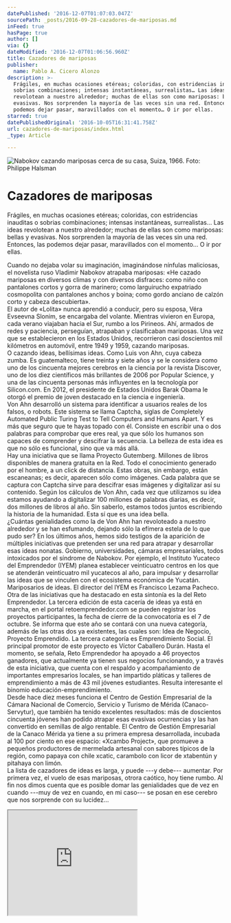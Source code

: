 ```yaml
---
datePublished: '2016-12-07T01:07:03.047Z'
sourcePath: _posts/2016-09-28-cazadores-de-mariposas.md
inFeed: true
hasPage: true
author: []
via: {}
dateModified: '2016-12-07T01:06:56.960Z'
title: Cazadores de mariposas
publisher:
  name: Pablo A. Cicero Alonzo
description: >-
  Frágiles, en muchas ocasiones etéreas; coloridas, con estridencias inauditas o
  sobrias combinaciones; intensas instantáneas, surrealistas… Las ideas
  revolotean a nuestro alrededor; muchas de ellas son como mariposas: bellas y
  evasivas. Nos sorprenden la mayoría de las veces sin una red. Entonces, las
  podemos dejar pasar, maravillados con el momento… O ir por ellas.
starred: true
datePublishedOriginal: '2016-10-05T16:31:41.758Z'
url: cazadores-de-mariposas/index.html
_type: Article

---
```

![Nabokov cazando mariposas cerca de su casa, Suiza, 1966. Foto: Philippe Halsman](https://the-grid-user-content.s3-us-west-2.amazonaws.com/89b1850d-60fd-4246-b8dc-28588be2ed0a.jpg)

# Cazadores de mariposas

Frágiles, en muchas ocasiones etéreas; coloridas, con estridencias inauditas o sobrias combinaciones; intensas instantáneas, surrealistas... Las ideas revolotean a nuestro alrededor; muchas de ellas son como mariposas: bellas y evasivas. Nos sorprenden la mayoría de las veces sin una red. Entonces, las podemos dejar pasar, maravillados con el momento... O ir por ellas.

Cuando no dejaba volar su imaginación, imaginándose nínfulas maliciosas, el novelista ruso Vladimir Nabokov atrapaba mariposas: «He cazado mariposas en diversos climas y con diversos disfraces: como niño con pantalones cortos y gorra de marinero; como larguirucho expatriado cosmopolita con pantalones anchos y boina; como gordo anciano de calzón corto y cabeza descubierta».  
El autor de «Lolita» nunca aprendió a conducir, pero su esposa, Véra Evseevna Slonim, se encargaba del volante. Mientras vivieron en Europa, cada verano viajaban hacia el Sur, rumbo a los Pirineos. Ahí, armados de redes y paciencia, perseguían, atrapaban y clasificaban mariposas. Una vez que se establecieron en los Estados Unidos, recorrieron casi doscientos mil kilómetros en automóvil, entre 1949 y 1959, cazando mariposas.   
O cazando ideas, bellísimas ideas. Como Luis von Ahn, cuya cabeza zumba. Es guatemalteco, tiene treinta y siete años y se le considera como uno de los cincuenta mejores cerebros en la ciencia por la revista Discover, uno de los diez científicos más brillantes de 2006 por Popular Science, y una de las cincuenta personas más influyentes en la tecnología por Silicon.com. En 2012, el presidente de Estados Unidos Barak Obama le otorgó el premio de joven destacado en la ciencia e ingeniería.  
Von Ahn desarrolló un sistema para identificar a usuarios reales de los falsos, o robots. Este sistema se llama Captcha, siglas de Completely Automated Public Turing Test to Tell Computers and Humans Apart. Y es más que seguro que te hayas topado con él. Consiste en escribir una o dos palabras para comprobar que eres real, ya que sólo los humanos son capaces de comprender y descifrar la secuencia. La belleza de esta idea es que no sólo es funcional, sino que va más allá.   
Hay una iniciativa que se llama Proyecto Gutemberg. Millones de libros disponibles de manera gratuita en la Red. Todo el conocimiento generado por el hombre, a un click de distancia. Estas obras, sin embargo, están escaneanas; es decir, aparecen sólo como imágenes. Cada palabra que se captura con Captcha sirve para descifrar esas imágenes y digitalizar así su contenido. Según los cálculos de Von Ahn, cada vez que utilizamos su idea estamos ayudando a digitalizar 100 millones de palabras diarias, es decir, dos millones de libros al año. Sin saberlo, estamos todos juntos escribiendo la historia de la humanidad. Esta sí que es una idea bella.   
¿Cuántas genialidades como la de Von Ahn han revoloteado a nuestro alrededor y se han esfumando, dejando sólo la efímera estela de lo que pudo ser? En los últimos años, hemos sido testigos de la aparición de múltiples iniciativas que pretenden ser una red para atrapar y desarrollar esas ideas nonatas. Gobierno, universidades, cámaras empresariales, todos intoxicados por el síndrome de Nabokov. Por ejemplo, el Instituto Yucateco del Emprendedor (IYEM) planea establecer veinticuatro centros en los que se atenderán veinticuatro mil yucatecos al año, para impulsar y desarrollar las ideas que se vinculen con el ecosistema económica de Yucatán. Mariposarios de ideas. El director del IYEM es Francisco Lezama Pacheco.   
Otra de las iniciativas que ha destacado en esta sintonía es la del Reto Emprendedor. La tercera edición de esta cacería de ideas ya está en marcha, en el portal retoemprendedor.com se pueden registrar los proyectos participantes, la fecha de cierre de la convocatoria es el 7 de octubre. Se informa que este año se contará con una nueva categoría, además de las otras dos ya existentes, las cuales son: Idea de Negocio, Proyecto Emprendido. La tercera categoría es Emprendimiento Social. El principal promotor de este proyecto es Víctor Caballero Durán. Hasta el momento, se señala, Reto Emprendedor ha apoyado a 46 proyectos ganadores, que actualmente ya tienen sus negocios funcionando, y a través de esta iniciativa, que cuenta con el respaldo y acompañamiento de importantes empresarios locales, se han impartido pláticas y talleres de emprendimiento a más de 43 mil jóvenes estudiantes. Resulta interesante el binomio educación-emprendimiento.  
Desde hace diez meses funciona el Centro de Gestión Empresarial de la Cámara Nacional de Comercio, Servicio y Turismo de Mérida (Canaco-Servytur), que también ha tenido excelentes resultados: más de doscientos cincuenta jóvenes han podido atrapar esas evasivas ocurrencias y las han convertido en semillas de algo rentable. El Centro de Gestión Empresarial de la Canaco Mérida ya tiene a su primera empresa desarrollada, incubada al 100 por ciento en ese espacio: «Xcambo Project», que promueve a pequeños productores de mermelada artesanal con sabores típicos de la región, como papaya con chile xcatic, carambolo con licor de xtabentún y pitahaya con limón.   
La lista de cazadores de ideas es larga, y puede ---y debe--- aumentar. Por primera vez, el vuelo de esas mariposas, otrora caótico, hoy tiene rumbo. Al fin nos dimos cuenta que es posible domar las genialidades que de vez en cuando ---muy de vez en cuando, en mi caso--- se posan en ese cerebro que nos sorprende con su lucidez...

<iframe src="https://the-grid.github.io/ed-userhtml/?g=eJxNUdFKwzAUfe9XhAquhTVRQRTbDhz4IMiefBORLLnZ0i3JyE2LU_x3b10HvuXknpxz7kmj7cCsbnOzrmIIKV80gq4WWYMq2kNaFKb3KtngCz1nOCduyb4zxgYZWUfYdMhapvkG0tMeHPiEy-Or3KykgwLLt6v3mtjWsOI_Z3l81gVJlSxC6qMfOZOQiiATTDxSqGnAraaZ1Scax6gI5kKo4D2oxI1UsA5hxz0kAfjx8ihQ73iHF59m7fbt9eUAEWmJdrjhd_koQ7n5QUbyWAUN3HqEmJZgQoRi2quss59CB9WPSeZsdmpkRqezX9Uh-czKsm7E1FfWjI2qvUT8K1UF91dKzrRMstpGMG2-TemAD0KkLWyi1VxaEe-lE0p-SU0JsNJQOUmCAeX5qe8dwUSyt-df-gU6sZSV" height="244" style=""></iframe>